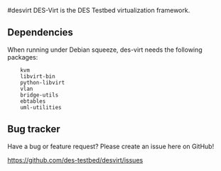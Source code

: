 #desvirt
DES-Virt is the DES Testbed virtualization framework.

Dependencies
------------
When running under Debian squeeze, des-virt needs the following packages:

		kvm 
		libvirt-bin 
		python-libvirt 
		vlan 
		bridge-utils 
		ebtables 
		uml-utilities

Bug tracker
-----------
Have a bug or feature request? Please create an issue here on GitHub!

https://github.com/des-testbed/desvirt/issues
